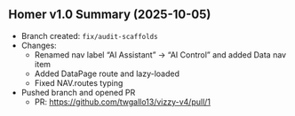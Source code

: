 ## Homer v1.0 Summary (2025-10-05)

- Branch created: `fix/audit-scaffolds`
- Changes:
  - Renamed nav label “AI Assistant” → “AI Control” and added Data nav item
  - Added DataPage route and lazy-loaded
  - Fixed NAV.routes typing
- Pushed branch and opened PR
  - PR: https://github.com/twgallo13/vizzy-v4/pull/1

